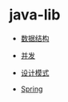 # java-lib


- [数据结构](./data-structure/README.md)

- [并发](./concurrent/README.md)

- [设计模式](./design-pattern/README.md)

- [Spring](./docs/spring)